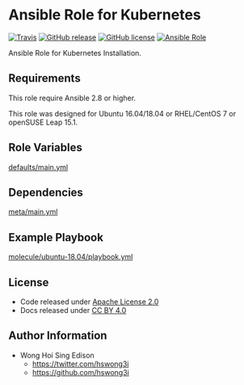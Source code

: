 # Ansible Role for Kubernetes

[![Travis](https://img.shields.io/travis/alvistack/ansible-role-kubernetes.svg)](https://travis-ci.org/alvistack/ansible-role-kubernetes)
[![GitHub release](https://img.shields.io/github/release/alvistack/ansible-role-kubernetes.svg)](https://github.com/alvistack/ansible-role-kubernetes)
[![GitHub license](https://img.shields.io/github/license/alvistack/ansible-role-kubernetes.svg)](https://github.com/alvistack/ansible-role-kubernetes/blob/master/LICENSE)
[![Ansible Role](https://img.shields.io/badge/galaxy-alvistack.kubernetes-blue.svg)](https://galaxy.ansible.com/alvistack/kubernetes)

Ansible Role for Kubernetes Installation.

## Requirements

This role require Ansible 2.8 or higher.

This role was designed for Ubuntu 16.04/18.04 or RHEL/CentOS 7 or openSUSE Leap 15.1.

## Role Variables

[defaults/main.yml](defaults/main.yml)

## Dependencies

[meta/main.yml](meta/main.yml)

## Example Playbook

[molecule/ubuntu-18.04/playbook.yml](molecule/ubuntu-18.04/playbook.yml)

## License

  - Code released under [Apache License 2.0](LICENSE)
  - Docs released under [CC BY 4.0](http://creativecommons.org/licenses/by/4.0/)

## Author Information

  - Wong Hoi Sing Edison
      - <https://twitter.com/hswong3i>
      - <https://github.com/hswong3i>
